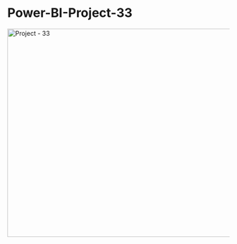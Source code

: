 # Power-BI-Project-33

<img width="844" height="474" alt="Project - 33" src="https://github.com/user-attachments/assets/f9991ad5-cf78-4dd8-9d27-96bd2fae5413" />
